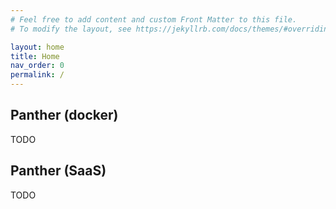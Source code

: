 ```yaml
---
# Feel free to add content and custom Front Matter to this file.
# To modify the layout, see https://jekyllrb.com/docs/themes/#overriding-theme-defaults

layout: home
title: Home
nav_order: 0
permalink: /
---
```


## Panther (docker)

  TODO


## Panther (SaaS)

  TODO